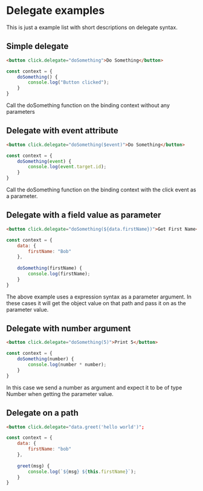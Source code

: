# Delegate examples
This is just a example list with short descriptions on delegate syntax.

## Simple delegate

```html
<button click.delegate="doSomething">Do Something</button>
```

```js
const context = {
    doSomething() {
        console.log("Button clicked");    
    }    
}
```

Call the doSomething function on the binding context without any parameters

##  Delegate with event attribute

```html
<button click.delegate="doSomething($event)">Do Something</button>
```

```js
const context = {
    doSomething(event) {
        console.log(event.target.id);    
    }    
}
```
Call the doSomething function on the binding context with the click event as a parameter.

## Delegate with a field value as parameter

```html
<button click.delegate="doSomething(${data.firstName})">Get First Name</button>
```

```js
const context = {
    data: {
        firstName: "Bob"
    },
    
    doSomething(firstName) {
        console.log(firstName);
    }
}
```

The above example uses a expression syntax as a parameter argument.
In these cases it will get the object value on that path and pass it on as the parameter value.

## Delegate with number argument

```html
<button click.delegate="doSomething(5)">Print 5</button>
```

```js 
const context = {
    doSomething(number) {
        console.log(number * number);    
    }    
}
```

In this case we send a number as argument and expect it to be of type Number when getting the parameter value.

## Delegate on a path

```html
<button click.delegate="data.greet('hello world')";
```

```js
const context = {
    data: {
        firstName: "bob"
    },
    
    greet(msg) {
        console.log(`${msg} ${this.firstName}`);
    }
}
```